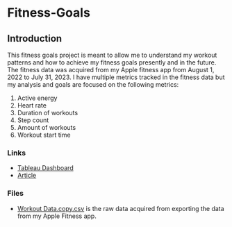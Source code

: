 # Fitness-Goals
## Introduction
This fitness goals project is meant to allow me to understand my workout patterns and how to achieve my fitness goals presently and in the future. The fitness data was acquired from my Apple fitness app from August 1, 2022 to July 31, 2023.
I have multiple metrics tracked in the fitness data but my analysis and goals are focused on the following metrics:
1. Active energy
2. Heart rate
3. Duration of workouts
4. Step count
5. Amount of workouts
6. Workout start time

### Links
* [Tableau Dashboard](https://public.tableau.com/views/WorkoutDashboard_16911053331560/FITNESSDASHBOARD?:language=en-US&:display_count=n&:origin=viz_share_link)
* [Article]()

### Files
* [Workout Data.copy.csv](https://github.com/bernie236/Fitness-Goals/blob/main/Workout%20Data.copy.csv) is the raw data acquired from exporting the data from my Apple Fitness app.
